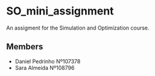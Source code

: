 # SO_mini_assignment

An assigment for the Simulation and Optimization course.

## Members
- Daniel Pedrinho Nº107378
- Sara Almeida Nº108796
